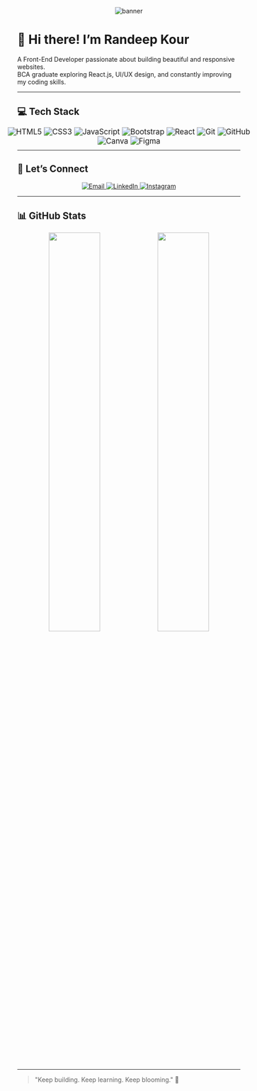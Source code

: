 <!-- Banner -->
<p align="center">
  <img src="https://capsule-render.vercel.app/api?type=waving&color=8A2BE2&height=150&section=header&text=Hey%2C%20I'm%20Randeep%20Kour!&fontSize=40&fontColor=FFFFFF&animation=twinkling" alt="banner"/>
</p>

# 👋 Hi there! I’m Randeep Kour

A Front-End Developer passionate about building beautiful and responsive websites.  
BCA graduate exploring React.js, UI/UX design, and constantly improving my coding skills.  

---

## 💻 Tech Stack

<p align="center" style="transform: scale(1.2); transform-origin: center;">
  <img alt="HTML5" src="https://img.shields.io/badge/HTML5-E34F26?style=for-the-badge&logo=html5&logoColor=white" />
  <img alt="CSS3" src="https://img.shields.io/badge/CSS3-1572B6?style=for-the-badge&logo=css3&logoColor=white" />
  <img alt="JavaScript" src="https://img.shields.io/badge/JavaScript-F7DF1E?style=for-the-badge&logo=javascript&logoColor=black" />
  <img alt="Bootstrap" src="https://img.shields.io/badge/Bootstrap-563D7C?style=for-the-badge&logo=bootstrap&logoColor=white" />
  <img alt="React" src="https://img.shields.io/badge/React-20232A?style=for-the-badge&logo=react&logoColor=61DAFB" />
  <img alt="Git" src="https://img.shields.io/badge/Git-F05032?style=for-the-badge&logo=git&logoColor=white" />
  <img alt="GitHub" src="https://img.shields.io/badge/GitHub-181717?style=for-the-badge&logo=github" />
  <img alt="Canva" src="https://img.shields.io/badge/Canva-00C4CC?style=for-the-badge&logo=canva&logoColor=white" />
  <img alt="Figma" src="https://img.shields.io/badge/Figma-F24E1E?style=for-the-badge&logo=figma&logoColor=white" />
</p>

---

## 🔗 Let’s Connect

<p align="center">
  <a href="mailto:kourandeep909@gmail.com" target="_blank" rel="noreferrer">
    <img alt="Email" src="https://img.shields.io/badge/Email-kourandeep909@gmail.com-c14438?style=for-the-badge&logo=gmail&logoColor=white" />
  </a>
  <a href="https://www.linkedin.com/in/randeep-kour-189659259" target="_blank" rel="noreferrer">
    <img alt="LinkedIn" src="https://img.shields.io/badge/LinkedIn-Randeep%20Kour-0A66C2?style=for-the-badge&logo=linkedin&logoColor=white" />
  </a>
  <a href="https://www.instagram.com/randeep.xyz" target="_blank" rel="noreferrer">
    <img alt="Instagram" src="https://img.shields.io/badge/Instagram-randeep.xyz-E4405F?style=for-the-badge&logo=instagram&logoColor=white" />
  </a>
</p>

---

## 📊 GitHub Stats

<p align="center">
  <img src="https://github-readme-stats.vercel.app/api?username=Randeepkour02&show_icons=true&theme=radical" width="48%" />
  <img src="https://github-readme-stats.vercel.app/api/top-langs/?username=Randeepkour02&layout=compact&theme=radical" width="48%" />
</p>

---

> "Keep building. Keep learning. Keep blooming." 🌸

